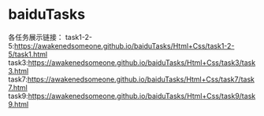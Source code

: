 # baiduTasks

各任务展示链接：
task1-2-5:https://awakenedsomeone.github.io/baiduTasks/Html+Css/task1-2-5/task1.html
task3:https://awakenedsomeone.github.io/baiduTasks/Html+Css/task3/task3.html
task7:https://awakenedsomeone.github.io/baiduTasks/Html+Css/task7/task7.html
task9:https://awakenedsomeone.github.io/baiduTasks/Html+Css/task9/task9.html

